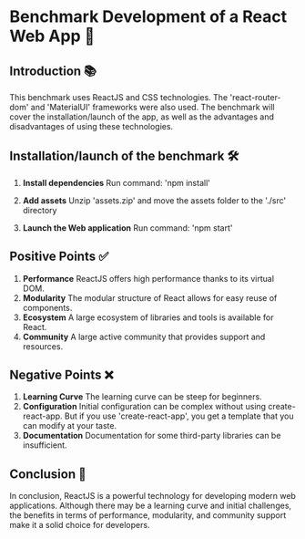 # Benchmark Development of a React Web App 🚀

## Introduction 📚  
This benchmark uses ReactJS and CSS technologies. The 'react-router-dom' and 'MaterialUI' frameworks were also used. The benchmark will cover the installation/launch of the app, as well as the advantages and disadvantages of using these technologies.

## Installation/launch of the benchmark 🛠️

1. **Install dependencies**
    Run command: 'npm install'

2. **Add assets**
    Unzip 'assets.zip' and move the assets folder to the './src' directory

3. **Launch the Web application**
    Run command: 'npm start'

## Positive Points ✅

1. **Performance**
    ReactJS offers high performance thanks to its virtual DOM.
2. **Modularity**
    The modular structure of React allows for easy reuse of components.
3. **Ecosystem**
    A large ecosystem of libraries and tools is available for React.
4. **Community**
    A large active community that provides support and resources.

## Negative Points ❌

1. **Learning Curve**
    The learning curve can be steep for beginners.
2. **Configuration**
    Initial configuration can be complex without using create-react-app. But if you use 'create-react-app', you get a template that you can modify at your taste.
3. **Documentation**
    Documentation for some third-party libraries can be insufficient.

## Conclusion 📝

In conclusion, ReactJS is a powerful technology for developing modern web applications. Although there may be a learning curve and initial challenges, the benefits in terms of performance, modularity, and community support make it a solid choice for developers.